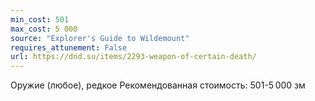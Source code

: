 ```yaml
---
min_cost: 501
max_cost: 5 000
source: "Explorer's Guide to Wildemount"
requires_attunement: False
url: https://dnd.su/items/2293-weapon-of-certain-death/
---
```


Оружие (любое), редкое
Рекомендованная стоимость: 501-5 000 зм